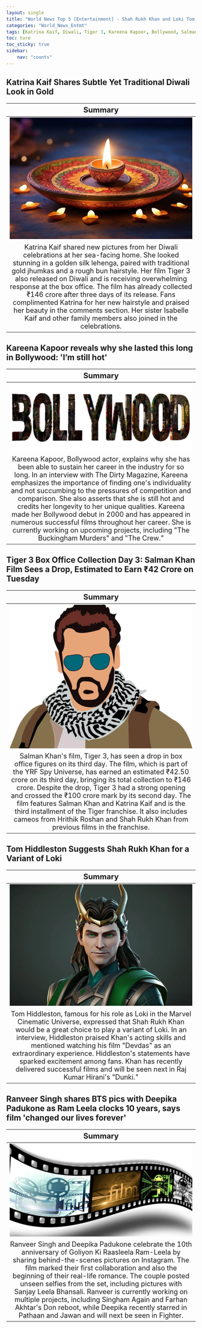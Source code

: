 ```yaml
---
layout: single
title: "World News Top 5 [Entertainment] - Shah Rukh Khan and Loki Tom Hiddleston, Salman Khan Tiger 3 Box Office"
categories: "World_News_Entmt"
tags: [Katrina Kaif, Diwali, Tiger 3, Kareena Kapoor, Bollywood, Salman Khan, Shah Rukh Khan, Tom Hiddleston, Ranveer Singh,Deepika Padukone, Ram Leela clocks, BTS]
toc: ture
toc_sticky: true
sidebar:
    nav: "counts"
---
```


<style>
table th:first-of-type {
    width: 100%;
    font-size: 20px;
}
table td:nth-of-type(1) {
    width: 100%;
    font-size: 18px;
}
</style>

## Katrina Kaif Shares Subtle Yet Traditional Diwali Look in Gold

Summary | 
:---:|
![](/assets/images/2023-11-15-India_News_Entmt_231115_1-1.webp) |
Katrina Kaif shared new pictures from her Diwali celebrations at her sea-facing home. She looked stunning in a golden silk lehenga, paired with traditional gold jhumkas and a rough bun hairstyle. Her film Tiger 3 also released on Diwali and is receiving overwhelming response at the box office. The film has already collected ₹146 crore after three days of its release. Fans complimented Katrina for her new hairstyle and praised her beauty in the comments section. Her sister Isabelle Kaif and other family members also joined in the celebrations. |

## Kareena Kapoor reveals why she lasted this long in Bollywood: 'I’m still hot'

Summary | 
:---:|
![](/assets/images/2023-11-15-India_News_Entmt_231115_1-2.webp) |
Kareena Kapoor, Bollywood actor, explains why she has been able to sustain her career in the industry for so long. In an interview with The Dirty Magazine, Kareena emphasizes the importance of finding one's individuality and not succumbing to the pressures of competition and comparison. She also asserts that she is still hot and credits her longevity to her unique qualities. Kareena made her Bollywood debut in 2000 and has appeared in numerous successful films throughout her career. She is currently working on upcoming projects, including "The Buckingham Murders" and "The Crew." |

## Tiger 3 Box Office Collection Day 3: Salman Khan Film Sees a Drop, Estimated to Earn ₹42 Crore on Tuesday

Summary | 
:---:|
![](/assets/images/2023-11-15-India_News_Entmt_231115_1-3.webp) |
Salman Khan's film, Tiger 3, has seen a drop in box office figures on its third day. The film, which is part of the YRF Spy Universe, has earned an estimated ₹42.50 crore on its third day, bringing its total collection to ₹146 crore. Despite the drop, Tiger 3 had a strong opening and crossed the ₹100 crore mark by its second day. The film features Salman Khan and Katrina Kaif and is the third installment of the Tiger franchise. It also includes cameos from Hrithik Roshan and Shah Rukh Khan from previous films in the franchise. |

## Tom Hiddleston Suggests Shah Rukh Khan for a Variant of Loki

Summary | 
:---:|
![](/assets/images/2023-11-15-India_News_Entmt_231115_1-4.webp) |
Tom Hiddleston, famous for his role as Loki in the Marvel Cinematic Universe, expressed that Shah Rukh Khan would be a great choice to play a variant of Loki. In an interview, Hiddleston praised Khan's acting skills and mentioned watching his film "Devdas" as an extraordinary experience. Hiddleston's statements have sparked excitement among fans. Khan has recently delivered successful films and will be seen next in Raj Kumar Hirani's "Dunki."  |

## Ranveer Singh shares BTS pics with Deepika Padukone as Ram Leela clocks 10 years, says film 'changed our lives forever'

Summary | 
:---:|
![](/assets/images/2023-11-15-India_News_Entmt_231115_1-5.webp) |
Ranveer Singh and Deepika Padukone celebrate the 10th anniversary of Goliyon Ki Raasleela Ram-Leela by sharing behind-the-scenes pictures on Instagram. The film marked their first collaboration and also the beginning of their real-life romance. The couple posted unseen selfies from the set, including pictures with Sanjay Leela Bhansali. Ranveer is currently working on multiple projects, including Singham Again and Farhan Akhtar's Don reboot, while Deepika recently starred in Pathaan and Jawan and will next be seen in Fighter. |